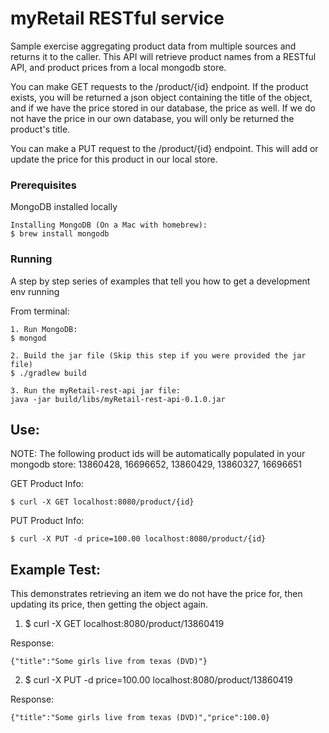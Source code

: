# myRetail RESTful service

Sample exercise aggregating product data from multiple sources and returns it to the caller. This API will retrieve product names from a RESTful API, and product prices from a local mongodb store.


You can make GET requests to the /product/{id} endpoint. If the product exists, you will be returned a json object containing the title of the object, and if we have the price stored in our database, the price as well. If we do not have the price in our own database, you will only be returned the product's title.


You can make a PUT request to the /product/{id} endpoint. This will add or update the price for this product in our local store. 


### Prerequisites

MongoDB installed locally

```
Installing MongoDB (On a Mac with homebrew): 
$ brew install mongodb

```

### Running

A step by step series of examples that tell you how to get a development env running

From terminal:

```
1. Run MongoDB:
$ mongod

2. Build the jar file (Skip this step if you were provided the jar file)
$ ./gradlew build

3. Run the myRetail-rest-api jar file:
java -jar build/libs/myRetail-rest-api-0.1.0.jar
```

## Use:

NOTE: The following product ids will be automatically populated in your mongodb store: 
13860428, 16696652, 13860429, 13860327, 16696651

GET Product Info:

```
$ curl -X GET localhost:8080/product/{id}
```

PUT Product Info:

```
$ curl -X PUT -d price=100.00 localhost:8080/product/{id}
```

## Example Test:

This demonstrates retrieving an item we do not have the price for, then updating its price, then getting the object again.


1. $ curl -X GET localhost:8080/product/13860419

Response:
```
{"title":"Some girls live from texas (DVD)"}
```


2. $ curl -X PUT -d price=100.00 localhost:8080/product/13860419

Response:
```
{"title":"Some girls live from texas (DVD)","price":100.0}
```

